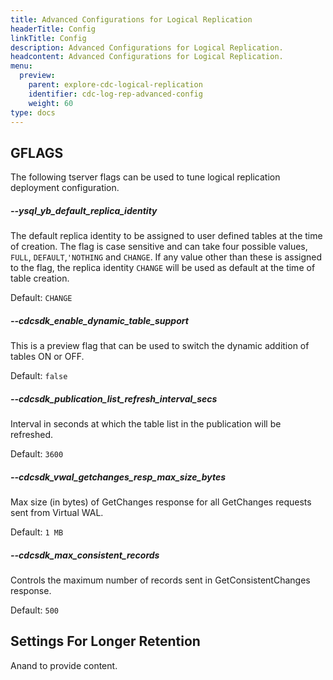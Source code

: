 ```yaml
---
title: Advanced Configurations for Logical Replication
headerTitle: Config
linkTitle: Config
description: Advanced Configurations for Logical Replication.
headcontent: Advanced Configurations for Logical Replication.
menu:
  preview:
    parent: explore-cdc-logical-replication
    identifier: cdc-log-rep-advanced-config
    weight: 60
type: docs
---
```


## GFLAGS

The following tserver flags can be used to tune logical replication deployment configuration.

##### --ysql_yb_default_replica_identity

The default replica identity to be assigned to user defined tables at the time of creation. The flag is case sensitive and can take four possible values, `FULL`, `DEFAULT`,`'NOTHING` and `CHANGE`. If any value other than these is assigned to the flag, the replica identity `CHANGE` will be used as default at the time of table creation.

Default: `CHANGE`

##### --cdcsdk_enable_dynamic_table_support

This is a preview flag that can be used to switch the dynamic addition of tables ON or OFF.

Default: `false`

##### --cdcsdk_publication_list_refresh_interval_secs

Interval in seconds at which the table list in the publication will be refreshed.

Default: `3600`

##### --cdcsdk_vwal_getchanges_resp_max_size_bytes

Max size (in bytes) of GetChanges response for all GetChanges requests sent from Virtual WAL.

Default: `1 MB`

##### --cdcsdk_max_consistent_records

Controls the maximum number of records sent in GetConsistentChanges response.

Default: `500`

## Settings For Longer Retention

Anand to provide content.